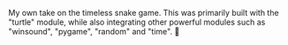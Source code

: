 My own take on the timeless snake game. This was primarily built with the "turtle" module, while also integrating other powerful modules such as "winsound", "pygame", "random" and "time". 🐍
